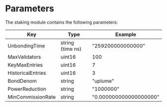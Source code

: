 <!--
order: 8
-->

# Parameters

The staking module contains the following parameters:

| Key               | Type             | Example                |
|-------------------|------------------|------------------------|
| UnbondingTime     | string (time ns) | "259200000000000"      |
| MaxValidators     | uint16           | 100                    |
| KeyMaxEntries     | uint16           | 7                      |
| HistoricalEntries | uint16           | 3                      |
| BondDenom         | string           | "uplume"                |
| PowerReduction    | string           | "1000000"              |
| MinCommissionRate | string           | "0.000000000000000000" |
